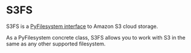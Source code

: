 # S3FS

S3FS is a [PyFilesystem interface](https://docs.pyfilesystem.org/) to
Amazon S3 cloud storage.

As a PyFilesystem concrete class, S3FS allows you to work with S3 in the
same as any other supported filesystem.